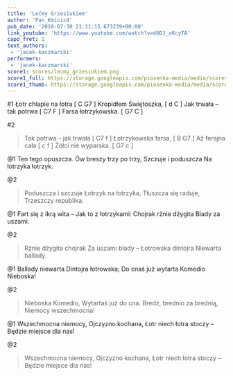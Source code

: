 ```yaml
---
title: 'Lećmy Grzesiukiem'
author: 'Pan_Kmicic4'
pub_date: '2018-07-30 21:11:15.673239+00:00'
link_youtube: 'https://www.youtube.com/watch?v=dUOJ_xKcyTA'
capo_fret: 1
text_authors:
 - 'jacek-kaczmarski'
performers:
 - 'jacek-kaczmarski'
score1: scores/lecmy_grzesiukiem.png
score1_full: https://storage.googleapis.com/piosenka-media/media/scores/lecmy_grzesiukiem.png
score1_thumb: https://storage.googleapis.com/piosenka-media/media/scores/lecmy_grzesiukiem.png.180x0_q85_upscale.png
---
```


#1
Łotr chlapie na łotra [ C G7 ]
Kropidłem Świętoszka, [ d C ]
Jak trwała – tak potrwa [ C7 F ]
Farsa łotrzykowska. [ G7 C ]

#2
>Tak potrwa – jak trwała [ C7 f ]
>Łotrzykowska farsa, [ B G7 ]
>Aż ferajna cała [ c f ]
>Żółci nie wyparska. [ G7 c ]

@1
Ten tego opuszcza.
Ów breszy trzy po trzy,
Szczuje i poduszcza
Na łotrzyka łotrzyk.

@2
>Poduszcza i szczuje
>Łotrzyk na łotrzyka,
>Tłuszcza się raduje,
>Trzeszczy republika.

@1
Fart się z ikrą wita –
Jak to z łotrzykami:
Chojrak rżnie dżygita
Blady za uszami.

@2
>Rżnie dżygita chojrak
>Za uszami blady –
>Łotrowska dintojra
>Niewarta ballady.

@1
Ballady niewarta
Dintojra łotrowska;
Do cnaś już wytarta
Komedio Nieboska!

@2
>Nieboska Komedio,
>Wytartaś już do cna.
>Bredź, brednio za brednią,
>Niemocy wszechmocna!

@1
Wszechmocna niemocy,
Ojczyzno kochana,
Łotr niech łotra stoczy –
Będzie miejsce dla nas!

@2
>Wszechmocna niemocy,
>Ojczyzno kochana,
>Łotr niech łotra stoczy –
>Będzie miejsce dla nas!